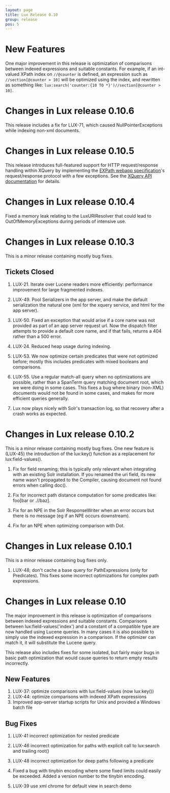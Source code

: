 ```yaml
---
layout: page
title: Lux Release 0.10
group: release
pos: 5
---
```


# New Features

One major improvement in this release is optimization of comparisons
between indexed expressions and suitable constants. For example, if an
int-valued XPath index on `//@counter` is defined, an expression such as
`//section[@counter > 10]` will be optimized using the index, and rewritten
as something like: `lux:search('counter:{10 TO *}')//section[@counter >
10]`.

# Changes in Lux release 0.10.6

This release includes a fix for LUX-71, which caused NullPointerExceptions
while indexing non-xml documents.

# Changes in Lux release 0.10.5

This release introduces full-featured support for HTTP request/response
handling within XQuery by implementing the [EXPath webapp specification](http://expath.org/spec/webapp/20130401)'s request/response protocol with a few exceptions.  See the [XQuery API documentation](API.md) for details.

# Changes in Lux release 0.10.4

Fixed a memory leak relating to the LuxURIResolver that could lead to
OutOfMemoryExceptions during periods of intensive use.

# Changes in Lux release 0.10.3

This is a minor release containing mostly bug fixes.

## Tickets Closed

1. LUX-21. Iterate over Lucene readers more efficiently: performance
improvement for large fragmented indexes.

2. LUX-49. Pool Serializers in the app server, and make the default serialization the natural one (xml for the xquery service, and html for the app server).

3. LUX-50. Fixed an exception that would arise if a core name was not provided as part of an app server request url.  Now the dispatch filter attempts to provide a default core name, and if that fails, returns a 404 rather than a 500 error.

4. LUX-24. Reduced heap usage during indexing.

5. LUX-53. We now optimize certain predicates that were not optimized before; mostly this includes predicates with mixed booleans and comparisons.

6. LUX-55. Use a regular match-all query when no optimizations are
possible, rather than a SpanTerm query matching document root, which we
were doing in some cases.  This fixes a bug where binary (non-XML)
documents would not be found in some cases, and makes for more efficient
queries generally.

7. Lux now plays nicely with Solr's transaction log, so that recovery after
a crash works as expected.

# Changes in Lux release 0.10.2

This is a minor release containing mostly bug fixes.  One new feature
is (LUX-45) the introduction of the lux:key() function as a replacement for
lux:field-values().

1. Fix for field renaming; this is typically only relevant when integrating
with an existing Solr installation.  If you renamed the uri field, its new
name wasn't propagated to the Compiler, causing document not found errors
when calling doc().

2. Fix for incorrect path distance computation for some predicates like: foo\[bar or .//baz\].

3. Fix for an NPE in the Solr ResponseWriter when an error occurs but there
is no message (eg if an NPE occurs downstream).

4. Fix for an NPE when optimizing comparison with Dot.

# Changes in Lux release 0.10.1

This is a minor release containing bug fixes only.

1. LUX-48; don't cache a base query for PathExpressions (only for
Predicates).  This fixes some incorrect optimizations for complex path
expressions.

# Changes in Lux release 0.10

The major improvement in this release is optimization of comparisons
between indexed expressions and suitable constants.  Comparisons between
lux:field-values('index') and a constant of a compatible type are now
handled using Lucene queries.  In many cases it is also possible to simply
use the indexed expression in a comparison. If the optimizer can match it,
it will substitute the Lucene query.

This release also includes fixes for some isolated, but fairly major bugs
in basic path optimization that would cause queries to return empty results
incorrectly.

## New Features

1. LUX-37: optimize comparisons with lux:field-values (now lux:key())
2. LUX-44: optimize comparisons with indexed XPath expressions 
3. Improved app-server startup scripts for Unix and provided a Windows batch file

## Bug Fixes

1. LUX-41 incorrect optimization for nested predicate

2. LUX-46 incorrect optimization for paths with explicit call to lux:search and trailing root()

3. LUX-48 incorrect optimization for deep paths following a predicate

4. Fixed a bug with tinybin encoding where some fixed limits could easily
be exceeded.  Added a version number to the tinybin encoding.

5. LUX-39 use xml chrome for default view in search demo

